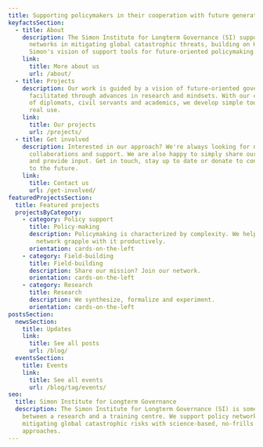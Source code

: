 ```yaml
---
title: Supporting policymakers in their cooperation with future generations.
keyfactsSection:
  - title: About
    description: The Simon Institute for Longterm Governance (SI) supports policy
      networks in mitigating global catastrophic threats, building on Herbert
      Simon's vision of support tools for future-oriented policymaking.
    link:
      title: More about us
      url: /about/
  - title: Projects
    description: Our work is guided by a vision of future-oriented governance,
      facilitated through advances in research and mindsets. With our community
      of diplomats, civil servants and academics, we develop simple tools for
      real use.
    link:
      title: Our projects
      url: /projects/
  - title: Get involved
    description: Interested in our approach? We're always looking for new ideas,
      collaborations and support. We are also happy to simply share our insights
      and provide input. Get in touch, stay up to date or donate to contribute
      to the future.
    link:
      title: Contact us
      url: /get-involved/
featuredProjectsSection:
  title: Featured projects
  projectsByCategory:
    - category: Policy support
      title: Policy-making
      description: Policymaking is characterized by complexity. We help you and your
        network grapple with it productively.
      orientation: cards-on-the-left
    - category: Field-building
      title: Field-building
      description: Share our mission? Join our network.
      orientation: cards-on-the-left
    - category: Research
      title: Research
      description: We synthesize, formalize and experiment.
      orientation: cards-on-the-left
postsSection:
  newsSection:
    title: Updates
    link:
      title: See all posts
      url: /blog/
  eventsSection:
    title: Events
    link:
      title: See all events
      url: /blog/tag/events/
seo:
  title: Simon Institute for Longterm Governance
  description: The Simon Institute for Longterm Governance (SI) is somewhere
    between a research and a training centre. We support policy networks in
    mitigating global catastrophic risks with science-based, no-frills
    approaches.
---
```

